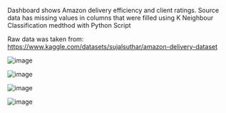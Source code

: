 Dashboard shows Amazon delivery efficiency and client ratings. 
Source data has missing values in columns that were filled using K Neighbour Classification medthod with Python Script

Raw data was taken from:
https://www.kaggle.com/datasets/sujalsuthar/amazon-delivery-dataset

![image](https://github.com/user-attachments/assets/a5314470-42d0-4a6a-9693-b546cb70e83b)

![image](https://github.com/user-attachments/assets/e69eddd7-8749-4538-8832-d41f9b26005a)

![image](https://github.com/user-attachments/assets/92590f11-566a-42ac-aa6f-f077b1ed60e1)

![image](https://github.com/user-attachments/assets/39fc9341-7ed7-4dc9-bbd7-d67acf67b3f2)
